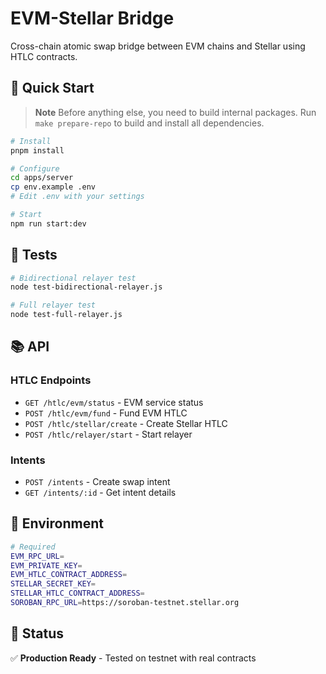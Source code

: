 # EVM-Stellar Bridge

Cross-chain atomic swap bridge between EVM chains and Stellar using HTLC contracts.

## 🚀 Quick Start

> **Note**
> Before anything else, you need to build internal packages.
> Run `make prepare-repo` to build and install all dependencies.

```bash
# Install
pnpm install

# Configure
cd apps/server
cp env.example .env
# Edit .env with your settings

# Start
npm run start:dev
```

## 🧪 Tests

```bash
# Bidirectional relayer test
node test-bidirectional-relayer.js

# Full relayer test  
node test-full-relayer.js
```

## 📚 API

### HTLC Endpoints
- `GET /htlc/evm/status` - EVM service status
- `POST /htlc/evm/fund` - Fund EVM HTLC
- `POST /htlc/stellar/create` - Create Stellar HTLC
- `POST /htlc/relayer/start` - Start relayer

### Intents
- `POST /intents` - Create swap intent
- `GET /intents/:id` - Get intent details

## 🔧 Environment

```bash
# Required
EVM_RPC_URL=
EVM_PRIVATE_KEY=
EVM_HTLC_CONTRACT_ADDRESS=
STELLAR_SECRET_KEY=
STELLAR_HTLC_CONTRACT_ADDRESS=
SOROBAN_RPC_URL=https://soroban-testnet.stellar.org
```

## 🎯 Status

✅ **Production Ready** - Tested on testnet with real contracts 
